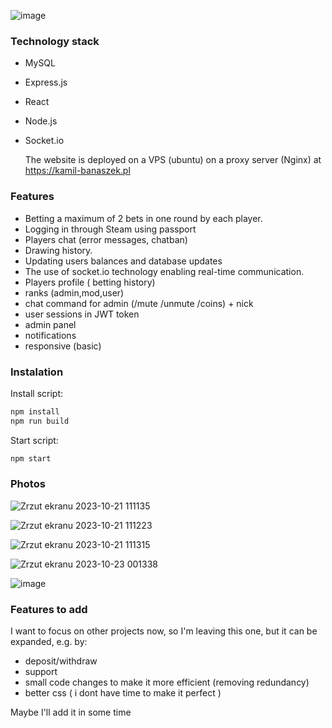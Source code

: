 


![image](https://github.com/Cr3ativeCod3r/Roulette/assets/117399144/7e4e601a-079d-4379-bee3-33832ebe981d)


### Technology stack

- MySQL
- Express.js
- React
- Node.js
- Socket.io

  The website is deployed on a VPS (ubuntu) on a proxy server (Nginx) at https://kamil-banaszek.pl 


### Features

- Betting a maximum of 2 bets in one round by each player.
- Logging in through Steam using passport 
- Players chat (error messages, chatban)
- Drawing history.
- Updating users balances and database updates
- The use of socket.io technology enabling real-time communication.
- Players profile ( betting history)
- ranks (admin,mod,user)
- chat command for admin (/mute /unmute /coins) + nick
- user sessions in JWT token
- admin panel
- notifications
- responsive (basic)

### Instalation

Install script:
```bash
npm install
npm run build
```

Start script:
```bash
npm start
```
### Photos


![Zrzut ekranu 2023-10-21 111135](https://github.com/Cr3ativeCod3r/rousql/assets/117399144/3013ac5a-990b-41ba-b697-6e511c35cabb)

![Zrzut ekranu 2023-10-21 111223](https://github.com/Cr3ativeCod3r/rousql/assets/117399144/2aff655b-bc54-4439-9d69-d03e63af4366)

![Zrzut ekranu 2023-10-21 111315](https://github.com/Cr3ativeCod3r/rousql/assets/117399144/3493d59a-b3f2-4e7c-a043-395949d590cf)

![Zrzut ekranu 2023-10-23 001338](https://github.com/Cr3ativeCod3r/rousql/assets/117399144/e73e989d-1880-47ca-8d0a-7659c040cdcf)

![image](https://github.com/Cr3ativeCod3r/rousql/assets/117399144/03a04888-3fb5-40cc-a3ea-5499a1a2cbc3)



### Features to add

I want to focus on other projects now, so I'm leaving this one, but it can be expanded, e.g. by:

- deposit/withdraw 
- support 
- small code changes to make it more efficient (removing redundancy)
- better css ( i dont have time to make it perfect )

Maybe I'll add it in some time

